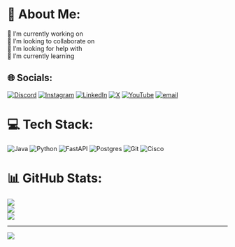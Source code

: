 # 💫 About Me:
🔭 I’m currently working on<br>👯 I’m looking to collaborate on<br>🤝 I’m looking for help with<br>🌱 I’m currently learning


## 🌐 Socials:
[![Discord](https://img.shields.io/badge/Discord-%237289DA.svg?logo=discord&logoColor=white)](https://discord.gg/nachsag) [![Instagram](https://img.shields.io/badge/Instagram-%23E4405F.svg?logo=Instagram&logoColor=white)](https://instagram.com/nacho.sag) [![LinkedIn](https://img.shields.io/badge/LinkedIn-%230077B5.svg?logo=linkedin&logoColor=white)](https://linkedin.com/in/https://www.linkedin.com/in/ignacio-borlenghi-74b720221/) [![X](https://img.shields.io/badge/X-black.svg?logo=X&logoColor=white)](https://x.com/nacho_sag) [![YouTube](https://img.shields.io/badge/YouTube-%23FF0000.svg?logo=YouTube&logoColor=white)](https://youtube.com/@UCs45Kcc_ph1tWVQ_BorWd1w) [![email](https://img.shields.io/badge/Email-D14836?logo=gmail&logoColor=white)](mailto:ignacioborlenghi@gmail.com) 

# 💻 Tech Stack:
![Java](https://img.shields.io/badge/java-%23ED8B00.svg?style=for-the-badge&logo=openjdk&logoColor=white) ![Python](https://img.shields.io/badge/python-3670A0?style=for-the-badge&logo=python&logoColor=ffdd54) ![FastAPI](https://img.shields.io/badge/FastAPI-005571?style=for-the-badge&logo=fastapi) ![Postgres](https://img.shields.io/badge/postgres-%23316192.svg?style=for-the-badge&logo=postgresql&logoColor=white) ![Git](https://img.shields.io/badge/git-%23F05033.svg?style=for-the-badge&logo=git&logoColor=white) ![Cisco](https://img.shields.io/badge/cisco-%23049fd9.svg?style=for-the-badge&logo=cisco&logoColor=black)
# 📊 GitHub Stats:
![](https://github-readme-stats.vercel.app/api?username=NachoSAG&theme=one_dark_pro&hide_border=false&include_all_commits=false&count_private=false)<br/>
![](https://nirzak-streak-stats.vercel.app/?user=NachoSAG&theme=one_dark_pro&hide_border=false)<br/>
![](https://github-readme-stats.vercel.app/api/top-langs/?username=NachoSAG&theme=one_dark_pro&hide_border=false&include_all_commits=false&count_private=false&layout=compact)

---
[![](https://visitcount.itsvg.in/api?id=NachoSAG&icon=0&color=0)](https://visitcount.itsvg.in)

<!-- Proudly created with GPRM ( https://gprm.itsvg.in ) -->
